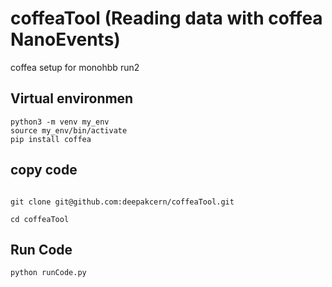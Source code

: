 # coffeaTool (Reading data with coffea NanoEvents)
coffea setup for monohbb run2


## Virtual environmen
```
python3 -m venv my_env
source my_env/bin/activate
pip install coffea
```

## copy code 
```

git clone git@github.com:deepakcern/coffeaTool.git

cd coffeaTool
```

## Run Code

```
python runCode.py
```

